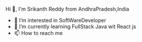 Hi 👋, I'm Srikanth Reddy from AndhraPradesh,India
- 👀 I’m interested in SoftWareDeveloper
- 🌱 I’m currently learning FullStack Java wit React js
- 📫 How to reach me 

<!---
srikanth1009/srikanth1009 is a ✨ special ✨ repository because its `README.md` (this file) appears on your GitHub profile.
You can click the Preview link to take a look at your changes.
--->
